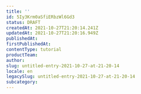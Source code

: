 ```yaml
---
title: ''
id: 5Iy3Krm0aSfiERbzWl6Gd3
status: DRAFT
createdAt: 2021-10-27T21:20:14.241Z
updatedAt: 2021-10-27T21:20:16.949Z
publishedAt: 
firstPublishedAt: 
contentType: tutorial
productTeam: 
author: 
slug: untitled-entry-2021-10-27-at-21-20-14
locale: en
legacySlug: untitled-entry-2021-10-27-at-21-20-14
subcategory: 
---
```



